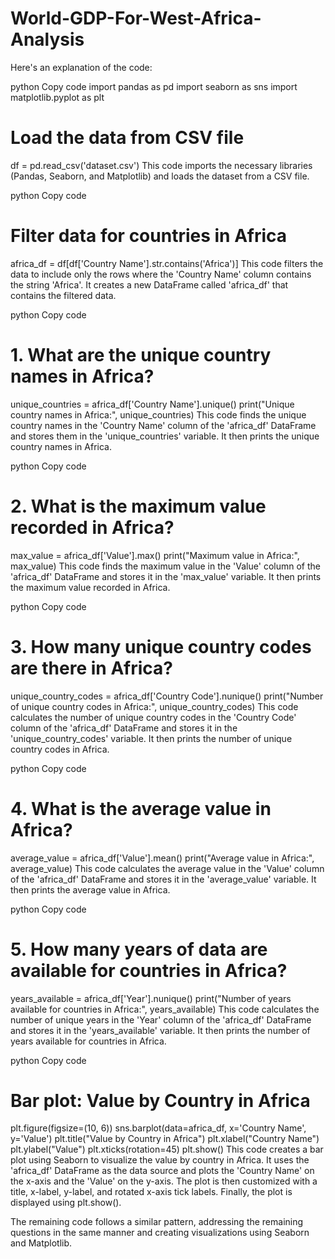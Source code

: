 # World-GDP-For-West-Africa-Analysis

Here's an explanation of the code:

python
Copy code
import pandas as pd
import seaborn as sns
import matplotlib.pyplot as plt

# Load the data from CSV file
df = pd.read_csv('dataset.csv')
This code imports the necessary libraries (Pandas, Seaborn, and Matplotlib) and loads the dataset from a CSV file.

python
Copy code
# Filter data for countries in Africa
africa_df = df[df['Country Name'].str.contains('Africa')]
This code filters the data to include only the rows where the 'Country Name' column contains the string 'Africa'. It creates a new DataFrame called 'africa_df' that contains the filtered data.

python
Copy code
# 1. What are the unique country names in Africa?
unique_countries = africa_df['Country Name'].unique()
print("Unique country names in Africa:", unique_countries)
This code finds the unique country names in the 'Country Name' column of the 'africa_df' DataFrame and stores them in the 'unique_countries' variable. It then prints the unique country names in Africa.

python
Copy code
# 2. What is the maximum value recorded in Africa?
max_value = africa_df['Value'].max()
print("Maximum value in Africa:", max_value)
This code finds the maximum value in the 'Value' column of the 'africa_df' DataFrame and stores it in the 'max_value' variable. It then prints the maximum value recorded in Africa.

python
Copy code
# 3. How many unique country codes are there in Africa?
unique_country_codes = africa_df['Country Code'].nunique()
print("Number of unique country codes in Africa:", unique_country_codes)
This code calculates the number of unique country codes in the 'Country Code' column of the 'africa_df' DataFrame and stores it in the 'unique_country_codes' variable. It then prints the number of unique country codes in Africa.

python
Copy code
# 4. What is the average value in Africa?
average_value = africa_df['Value'].mean()
print("Average value in Africa:", average_value)
This code calculates the average value in the 'Value' column of the 'africa_df' DataFrame and stores it in the 'average_value' variable. It then prints the average value in Africa.

python
Copy code
# 5. How many years of data are available for countries in Africa?
years_available = africa_df['Year'].nunique()
print("Number of years available for countries in Africa:", years_available)
This code calculates the number of unique years in the 'Year' column of the 'africa_df' DataFrame and stores it in the 'years_available' variable. It then prints the number of years available for countries in Africa.

python
Copy code
# Bar plot: Value by Country in Africa
plt.figure(figsize=(10, 6))
sns.barplot(data=africa_df, x='Country Name', y='Value')
plt.title("Value by Country in Africa")
plt.xlabel("Country Name")
plt.ylabel("Value")
plt.xticks(rotation=45)
plt.show()
This code creates a bar plot using Seaborn to visualize the value by country in Africa. It uses the 'africa_df' DataFrame as the data source and plots the 'Country Name' on the x-axis and the 'Value' on the y-axis. The plot is then customized with a title, x-label, y-label, and rotated x-axis tick labels. Finally, the plot is displayed using plt.show().

The remaining code follows a similar pattern, addressing the remaining questions in the same manner and creating visualizations using Seaborn and Matplotlib.




